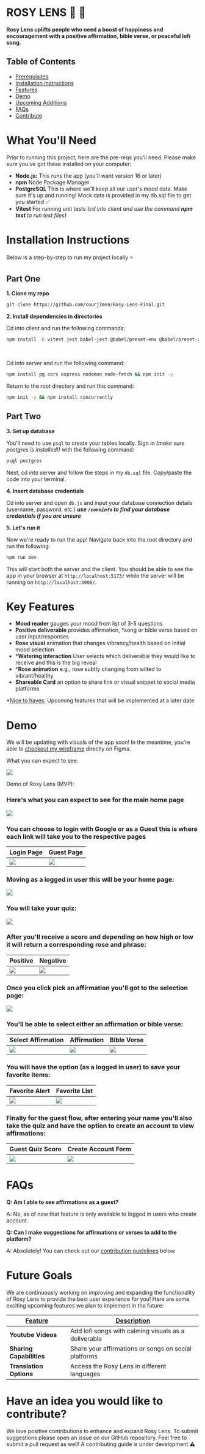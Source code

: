 # ROSY LENS 🥀 🌹 

**Rosy Lens uplifts people who need a boost of happiness and encouragement with a positive affirmation, bible verse, or peaceful lofi song.**

## Table of Contents
- [Prerequisites](#what-youll-need)
- [Installation Instructions](#installation-instructions)
- [Features](#features)
- [Demo](#demo)
- [Upcoming Additions](#future-goals)
- [FAQs](#faqs)
- [Contribute](#have-an-idea-you-want-to-contribute)

# What You'll Need 
Prior to running this project, here are the pre-reqs you'll need. Please make sure you've got these installed on your computer:

* **Node.js:** This runs the app (you'll want version 16 or later)
* **npm** Node Package Manager
* **PostgreSQL** This is where we'll keep all our user's mood data. Make sure it's up and running! Mock data is provided in my db.sql file to get you started ✅
* **Vitest** For running unit tests _(cd into client and use the command **npm test** to run test files)_

# Installation Instructions
Below is a step-by-step to run my project locally ⭐️

## Part One

**1. Clone my repo**
```bash
git clone https://github.com/courjimen/Rosy-Lens-Final.git
```

**2. Install dependencies in directories**

Cd into client and run the following commands:
```bash
npm install -D vitest jest babel-jest @babel/preset-env @babel/preset-react @testing-library/react @testing-library/jest-dom react-router-dom @react-oauth/google@latest @mui/material @emotion/react @emotion/styled @fortawesome/react-fontawesome @fortawesome/free-solid-svg-icons dotenv
```
<br/>

Cd into server and run the following command:
```bash
npm install pg cors express nodemon node-fetch && npm init -y
```

Return to the root directory and run this command:
```bash
npm init -y && npm install concurrently
```

## Part Two 

**3. Set up database**

You'll need to use `psql` to create your tables locally. Sign in _(make sure postgres is installed!)_ with the following command:

```bash
psql postgres
```

Next, cd into server and follow the steps in my `db.sql` file. Copy/paste the code into your terminal.

**4. Insert database credentials** 

Cd into server and open `db.js` and input your database connection details (username, password, etc.) _**use `/conninfo` to find your database credentials if you are unsure**_

**5. Let's run it**

Now we're ready to run the app! Navigate back into the root directory and run the following:

```bash
npm run dev
```
This will start both the server and the client. You should be able to see the app in your browser at `http://localhost:5173/` while the server will be running on `http://localhost:3000/`.

# Key Features
- **Mood reader** gauges your mood from list of 3-5 questions
- **Positive deliverable** provides affirmation, *song or bible verse based on user input/responses
- **Rose visual** animation that changes vibrancy/health based on initial mood selection
- ***Watering interaction** User selects which deliverable they would like to receive and this is the big reveal
- ***Rose animation** e.g., rose subtly changing from wilted to vibrant/healthy
- **Shareable Card** an option to share link or visual snippet to social media platforms

*<u>Nice to haves:</u> Upcoming features that will be implemented at a later date

# Demo
We will be updating with visuals of the app soon! In the meantime, you're able to [checkout my wireframe]((https://www.figma.com/design/JAbLEYMxwfi37iejMv9sdQ/Blog-App?node-id=56-2&p=f&t=cYaNSO1sJNm9Mv6F-0)) directly on Figma.

What you can expect to see:

![](./images/wireframes.png)

Demo of Rosy Lens (MVP): 
### Here's what you can expect to see for the main home page
![](./client/src/images/Home.png)

### You can choose to login with Google or as a Guest this is where each link will take you to the respective pages
| Login Page | Guest Page |
| ------ | ------|
| ![](./client/src/images/Login.png) | ![](./client/src/images/Guest.png)

### Moving as a logged in user this will be your home page:
![](./client/src/images/LoginHome.png)

### You will take your quiz:
![](./client/src/images/LoginQuiz.png)

### After you'll receive a score and depending on how high or low it will return a corresponding rose and phrase:
| Positive | Negative |
| ------ | ------|
| ![](./client/src/images/PositiveQuiz.png) | ![](./client/src/images/LoginScore.png) | 

### Once you click pick an affirmation you'll got to the selection page:
![](./client/src/images/Selection.png)

### You'll be able to select either an affirmation or bible verse:
| Select Affirmation | Affirmation | Bible Verse |
| ------ | ------| ------|
| ![](./client/src/images/SelectAffirmation.png) | ![](./client/src/images/Affirmation.png) | ![](./client/src/images/Verse.png) |

### You will have the option (as a logged in user) to save your favorite items:
| Favorite Alert | Favorite List |
| ------ | ------|
| ![](./client/src/images/FavoriteAlert.png) | ![](./client/src/images/Favorites.png) |

### Finally for the guest flow, after entering your name you'll also take the quiz and have the option to create an account to view affirmations:
| Guest Quiz Score | Create Account Form|
| ------ | ------|
| ![](./client/src/images/GuestScore.png) | ![](./client/src/images/CreateAcct.png)



# FAQs
**Q: Am I able to see affirmations as a guest?**

A: No, as of now that feature is only available to logged in users who create account.

**Q: Can I make suggestions for affirmations or verses to add to the platform?**

A: Absolutely! You can check out our [contribution guidelines](#have-an-idea-you-would-like-to-contribute) below

# Future Goals
We are continuously working on improving and expanding the functionality of Rosy Lens to provide the best user experience for you! Here are some exciting upcoming features we plan to implement in the future: 

| <u>Feature<u/>                                      | <u>Description<u/>                                                                                  |
| -------------------------------------------- | -------------------------------------------------------------------------------------------- |
| **Youtube Videos**            | Add lofi songs with calming visuals as a deliverable                                                               |
| **Sharing Capabilities** | Share your affirmations or songs on social platforms                                    |
| **Translation Options**                  | Access the Rosy Lens in different languages                                        |

# Have an idea you would like to contribute?
We love positive contributions to enhance and expand Rosy Lens. To submit suggestions please open an issue on our GitHub repository. Feel free to submit a pull request as well! A contributing guide is under development ⚠️